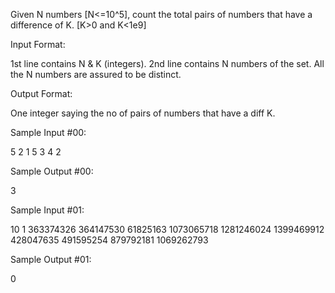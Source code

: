 Given N numbers [N<=10^5], count the total pairs of numbers that have a difference of K. [K>0 and K<1e9]

Input Format:

1st line contains N & K (integers).
2nd line contains N numbers of the set. All the N numbers are assured to be distinct.

Output Format:

One integer saying the no of pairs of numbers that have a diff K.

Sample Input #00:

5 2
1 5 3 4 2

Sample Output #00:

3

Sample Input #01:

10 1
363374326 364147530 61825163 1073065718 1281246024 1399469912 428047635 491595254 879792181 1069262793 

Sample Output #01:

0
